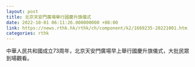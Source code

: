 ```yaml
---
layout: post
title: 北京天安門廣場舉行國慶升旗儀式
date: 2022-10-01 06:11:26.000000000 +08:00
link: https://news.rthk.hk/rthk/ch/component/k2/1669235-20221001.htm
categories: rthk
---
```


中華人民共和國成立73周年，北京天安門廣場早上舉行國慶升旗儀式，大批民眾到場觀看。
